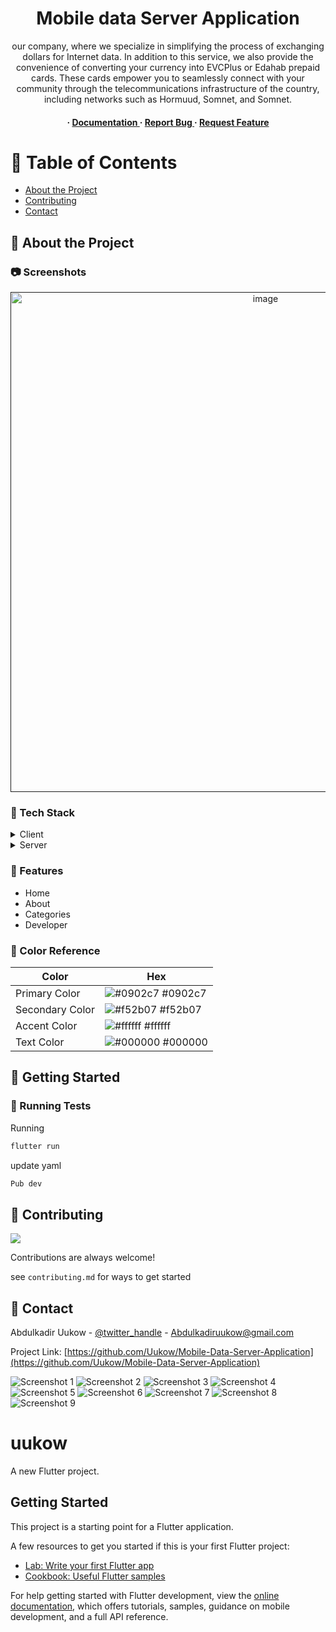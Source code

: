 
<div align='center'>

<h1>Mobile data Server Application</h1>
<p>our company, where we specialize in simplifying the process of exchanging dollars for Internet data. In addition to this service, we also provide the convenience of converting your currency into EVCPlus or Edahab prepaid cards. These cards empower you to seamlessly connect with your community through the telecommunications infrastructure of the country, including networks such as Hormuud, Somnet, and Somnet.</p>

<h4> <span> · </span> <a href="https://github.com/uukow/Mobile data server Server/blob/master/README.md"> Documentation </a> <span> · </span> <a href="https://github.com/uukow/Mobile data server Server/issues"> Report Bug </a> <span> · </span> <a href="https://github.com/uukow/Mobile data server Server/issues"> Request Feature </a> </h4>


</div>

# :notebook_with_decorative_cover: Table of Contents

- [About the Project](#star2-about-the-project)
- [Contributing](#wave-contributing)
- [Contact](#handshake-contact)


## :star2: About the Project

### :camera: Screenshots
<div align="center"> <a href=""><img src="https://drive.google.com/drive/folders/1I-dfMiPWgcIvUQYUWuVKlsCinEBzaf_g?usp=drive_link" alt='image' width='800'/></a> </div>


### :space_invader: Tech Stack
<details> <summary>Client</summary> <ul>
<li><a href="">Flutter</a></li>
</ul> </details>
<details> <summary>Server</summary> <ul>
<li><a href="">Dart</a></li>
</ul> </details>

### :dart: Features
- Home
- About
- Categories
- Developer


### :art: Color Reference
| Color | Hex |
| --------------- | ---------------------------------------------------------------- |
| Primary Color | ![#0902c7](https://via.placeholder.com/10/0902c7?text=+) #0902c7 |
| Secondary Color | ![#f52b07](https://via.placeholder.com/10/f52b07?text=+) #f52b07 |
| Accent Color | ![#ffffff](https://via.placeholder.com/10/ffffff?text=+) #ffffff |
| Text Color | ![#000000](https://via.placeholder.com/10/000000?text=+) #000000 |

## :toolbox: Getting Started

### :test_tube: Running Tests

Running
```bash
flutter run
```
update yaml
```bash
Pub dev
```


## :wave: Contributing

<a href="https://github.com/Uukow/Mobile-Data-Server-Application/graphs/contributors"> <img src="https://contrib.rocks/image?repo=Louis3797/awesome-readme-template" /> </a>

Contributions are always welcome!

see `contributing.md` for ways to get started

## :handshake: Contact

Abdulkadir Uukow - [@twitter_handle](https://twitter.com/abdulkadiruukow) - Abdulkadiruukow@gmail.com

Project Link: [https://github.com/Uukow/Mobile-Data-Server-Application](https://github.com/Uukow/Mobile-Data-Server-Application)



![Screenshot 1](screenshots/1.jpg)
![Screenshot 2](screenshots/2.jpg)
![Screenshot 3](screenshots/3.jpg)
![Screenshot 4](screenshots/4.jpg)
![Screenshot 5](screenshots/5.jpg)
![Screenshot 6](screenshots/6.jpg)
![Screenshot 7](screenshots/7.jpg)
![Screenshot 8](screenshots/8.jpg)
![Screenshot 9](screenshots/9.jpg)

# uukow

A new Flutter project.

## Getting Started

This project is a starting point for a Flutter application.

A few resources to get you started if this is your first Flutter project:

- [Lab: Write your first Flutter app](https://docs.flutter.dev/get-started/codelab)
- [Cookbook: Useful Flutter samples](https://docs.flutter.dev/cookbook)

For help getting started with Flutter development, view the
[online documentation](https://docs.flutter.dev/), which offers tutorials,
samples, guidance on mobile development, and a full API reference.
